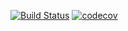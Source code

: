 [![Build Status](https://travis-ci.org/shakasu/job4j.svg?branch=master)](https://travis-ci.org/shakasu/job4j)
[![codecov](https://codecov.io/gh/shakasu/job4j/branch/master/graph/badge.svg)](https://codecov.io/gh/shakasu/job4j)